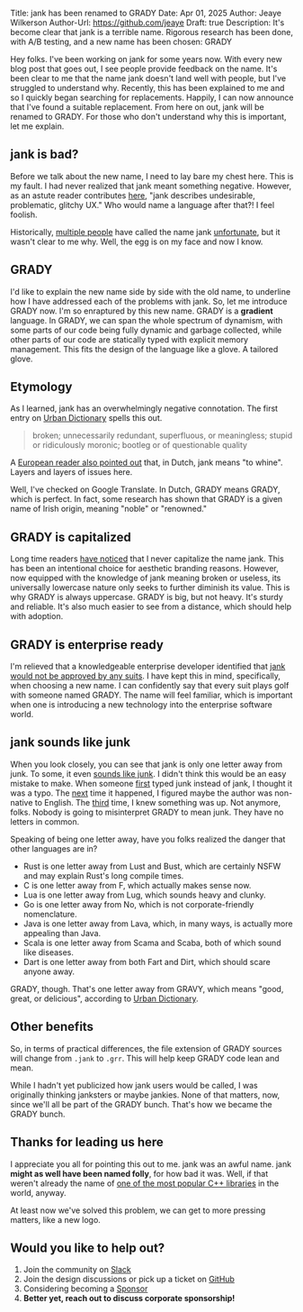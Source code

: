 Title: jank has been renamed to GRADY
Date: Apr 01, 2025
Author: Jeaye Wilkerson
Author-Url: https://github.com/jeaye
Draft: true
Description: It's become clear that jank is a terrible name. Rigorous research
             has been done, with A/B testing, and a new name has been chosen:
             GRADY

Hey folks. I've been working on jank for some years now. With every new blog post that goes out, I see
people provide feedback on the name. It's been clear to me that the
name jank doesn't land well with people, but I've struggled to understand why.
Recently, this has been explained to me and so I quickly began searching for
replacements. Happily, I can now announce that I've found a suitable replacement. From here on
out, jank will be renamed to GRADY. For those who don't understand why this is
important, let me explain.

## jank is bad?
Before we talk about the new name, I need to lay bare my chest here.
This is my fault. I had never realized that jank meant something negative.
However, as an astute reader contributes [here](https://news.ycombinator.com/item?id=32498703),
"jank describes undesirable, problematic, glitchy UX." Who would name a language
after that?! I feel foolish.

Historically, [multiple people](https://www.reddit.com/r/ProgrammingLanguages/comments/1h2ubog/comment/lzm7t02)
have called the name jank
[unfortunate](https://news.ycombinator.com/item?id=32493883), but it wasn't
clear to me why. Well, the egg is on my face and now I know.

## GRADY
I'd like to explain the new name side by side with the old name, to underline how
I have addressed each of the problems with jank. So, let me introduce GRADY now.
I'm so enraptured by this new name. GRADY is a **gradient** language. In GRADY, we
can span the whole spectrum of dynamism, with some parts of our code being fully
dynamic and garbage collected, while other parts of our code are statically typed
with explicit memory management. This fits the design of the language like a
glove. A tailored glove.

## Etymology
As I learned, jank has an overwhelmingly negative connotation. The first entry
on [Urban Dictionary](https://www.urbandictionary.com/define.php?term=jank)
spells this out.

> broken; unnecessarily redundant, superfluous, or meaningless; stupid or ridiculously moronic; bootleg or of questionable quality

A [European reader also pointed out](https://www.reddit.com/r/programming/comments/1hyc7ty/comment/m6geuf3/)
that, in Dutch, jank means "to whine". Layers and layers of issues here.

Well, I've checked on Google Translate. In Dutch, GRADY means GRADY, which is
perfect. In fact, some research has shown that GRADY is a given name of Irish
origin, meaning "noble" or "renowned."

## GRADY is capitalized
Long time readers [have noticed](https://news.ycombinator.com/item?id=42659600)
that I never capitalize the name jank. This
has been an intentional choice for aesthetic branding reasons. However, now equipped
with the knowledge of jank meaning broken or useless, its universally lowercase
nature only seeks to further diminish its value. This is why GRADY is always
uppercase. GRADY is big, but not heavy. It's sturdy and reliable. It's also much
easier to see from a distance, which should help with adoption.

## GRADY is enterprise ready
I'm relieved that a knowledgeable enterprise developer identified that
[jank would not be approved by any suits](https://www.reddit.com/r/Clojure/comments/1hyc8hs/comment/m6i2qbv/).
I have kept this in mind, specifically, when choosing a new name. I can
confidently say that every suit plays golf with someone named GRADY.
The name will feel familiar, which is important when one is introducing a new
technology into the enterprise software world.

## jank sounds like junk
When you look closely, you can see that jank is only one letter away from junk.
To some, it even [sounds like junk](https://news.ycombinator.com/item?id=42660589).
I didn't think this would be an easy mistake to make.
When someone [first](https://www.reddit.com/r/Clojure/comments/1g3p4m1/comment/ls06zgk/)
typed junk
instead of jank, I thought it was a typo. The
[next](https://www.reddit.com/r/Clojure/comments/1drgi40/comment/lavvscl/) time
it happened, I figured maybe the author was non-native to English. The
[third](https://github.com/jank-lang/jank/issues/307)
time, I knew something was up. Not anymore, folks. Nobody is going to misinterpret
GRADY to mean junk. They have no letters in common.

Speaking of being one letter away, have you folks realized the danger that other
languages are in?

* Rust is one letter away from Lust and Bust, which are certainly NSFW and may explain Rust's long compile times.
* C is one letter away from F, which actually makes sense now.
* Lua is one letter away from Lug, which sounds heavy and clunky.
* Go is one letter away from No, which is not corporate-friendly nomenclature.
* Java is one letter away from Lava, which, in many ways, is actually more appealing than Java.
* Scala is one letter away from Scama and Scaba, both of which sound like diseases.
* Dart is one letter away from both Fart and Dirt, which should scare anyone away.

GRADY, though. That's one letter away from GRAVY, which means "good, great, or
delicious", according to [Urban Dictionary](https://www.urbandictionary.com/define.php?term=gravy).

## Other benefits
So, in terms of practical differences, the file extension of GRADY sources
will change from `.jank` to `.grr`. This will help keep GRADY code lean and mean.

While I hadn't yet publicized how jank users would be called, I was originally
thinking janksters or maybe jankies. None of that matters, now, since we'll all
be part of the GRADY bunch. That's how we became the GRADY bunch.

## Thanks for leading us here
I appreciate you all for pointing this out to me. jank was an awful name.
jank **might as well have been named folly**, for how bad it was. Well, if
that weren't already the name of
[one of the most popular C++ libraries](https://github.com/facebook/folly)
in the world, anyway.

At least now we've solved this problem, we can get to more pressing matters, like a new logo.

## Would you like to help out?
1. Join the community on [Slack](https://clojurians.slack.com/archives/C03SRH97FDK)
2. Join the design discussions or pick up a ticket on [GitHub](https://github.com/jank-lang/jank)
3. Considering becoming a [Sponsor](https://github.com/sponsors/jeaye) <span class="icon mr-1" style="color: rgb(201, 97, 152);"> <i class="gg-heart"></i></span>
4. **Better yet, reach out to discuss corporate sponsorship!**
